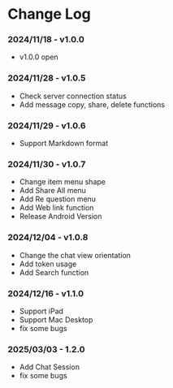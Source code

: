 # Change Log

### 2024/11/18 - v1.0.0

- v1.0.0 open

### 2024/11/28 - v1.0.5

- Check server connection status
- Add message copy, share, delete functions

### 2024/11/29 - v1.0.6

- Support Markdown format

### 2024/11/30 - v1.0.7

- Change item menu shape
- Add Share All menu
- Add Re question menu
- Add Web link function
- Release Android Version

### 2024/12/04 - v1.0.8

- Change the chat view orientation
- Add token usage 
- Add Search function

### 2024/12/16 - v1.1.0

- Support iPad
- Support Mac Desktop
- fix some bugs

### 2025/03/03 - 1.2.0

- Add Chat Session
- fix some bugs